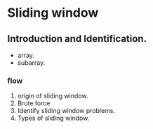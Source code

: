 # Sliding window

## Introduction and Identification.

- array.
- subarray.

### flow

1. origin of sliding window.
2. Brute force
3. Identify sliding window problems.
4. Types of sliding window.
